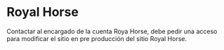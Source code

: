 # Royal Horse
Contactar al encargado de la cuenta Roya Horse, debe pedir una acceso para modificar el sitio en pre producción del sitio Royal Horse.
